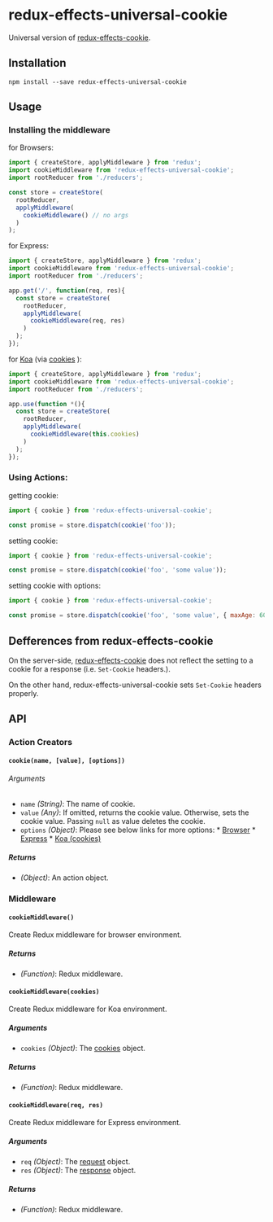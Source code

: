 # redux-effects-universal-cookie

Universal version of
[redux-effects-cookie](https://github.com/redux-effects/redux-effects-cookie).

## Installation

```
npm install --save redux-effects-universal-cookie
```

## Usage

### Installing the middleware

for Browsers:

```javascript
import { createStore, applyMiddleware } from 'redux';
import cookieMiddleware from 'redux-effects-universal-cookie';
import rootReducer from './reducers';

const store = createStore(
  rootReducer,
  applyMiddleware(
    cookieMiddleware() // no args
  )
);
```

for Express:

```javascript
import { createStore, applyMiddleware } from 'redux';
import cookieMiddleware from 'redux-effects-universal-cookie';
import rootReducer from './reducers';

app.get('/', function(req, res){
  const store = createStore(
    rootReducer,
    applyMiddleware(
      cookieMiddleware(req, res)
    )
  );
});
```

for
[Koa](https://www.npmjs.com/package/koa)
(via
[cookies](https://www.npmjs.com/package/cookies)
):

```javascript
import { createStore, applyMiddleware } from 'redux';
import cookieMiddleware from 'redux-effects-universal-cookie';
import rootReducer from './reducers';

app.use(function *(){
  const store = createStore(
    rootReducer,
    applyMiddleware(
      cookieMiddleware(this.cookies)
    )
  );
});
```

### Using Actions:

getting cookie:

```javascript
import { cookie } from 'redux-effects-universal-cookie';

const promise = store.dispatch(cookie('foo'));
```

setting cookie:

```javascript
import { cookie } from 'redux-effects-universal-cookie';

const promise = store.dispatch(cookie('foo', 'some value'));
```

setting cookie with options:

```javascript
import { cookie } from 'redux-effects-universal-cookie';

const promise = store.dispatch(cookie('foo', 'some value', { maxAge: 600 }));
```

## Defferences from redux-effects-cookie

On the server-side,
[redux-effects-cookie](https://github.com/redux-effects/redux-effects-cookie)
does not reflect the setting to a cookie for a response (i.e. `Set-Cookie` headers.).

On the other hand, redux-effects-universal-cookie sets `Set-Cookie` headers properly.

## API

### Action Creators

#### `cookie(name, [value], [options])`

###### Arguments

* `name` *(String)*: The name of cookie.
* `value` *(Any)*: If omitted, returns the cookie value.
    Otherwise, sets the cookie value.
    Passing `null` as value deletes the cookie.
* `options` *(Object)*: Please see below links for more options:
        * [Browser](https://developer.mozilla.org/en-US/docs/Web/API/Document/cookie)
        * [Express](http://expressjs.com/en/4x/api.html#res.cookie)
        * [Koa (cookies)](https://www.npmjs.com/package/cookie#options-1)

##### Returns

* *(Object)*: An action object.

### Middleware

#### `cookieMiddleware()`

Create Redux middleware for browser environment.

##### Returns

* *(Function)*: Redux middleware.

#### `cookieMiddleware(cookies)`

Create Redux middleware for Koa environment.

##### Arguments

* `cookies` *(Object)*: The
  [cookies](https://www.npmjs.com/package/cookies)
  object.

##### Returns

* *(Function)*: Redux middleware.

#### `cookieMiddleware(req, res)`

Create Redux middleware for Express environment.

##### Arguments

* `req` *(Object)*: The
  [request](http://expressjs.com/en/4x/api.html#req)
  object.
* `res` *(Object)*: The
  [response](http://expressjs.com/en/4x/api.html#res)
  object.

##### Returns

* *(Function)*: Redux middleware.
